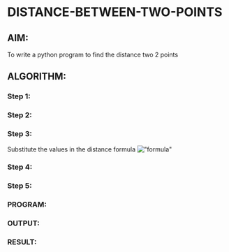 # DISTANCE-BETWEEN-TWO-POINTS

## AIM:
To write a python program to find the distance two 2 points
## ALGORITHM:
### Step 1: 
### Step 2: 
### Step 3: 
Substitute the values in the distance formula  !["formula"](/formula.jpg)
### Step 4: 
### Step 5: 
### PROGRAM:
  


### OUTPUT:


### RESULT:
